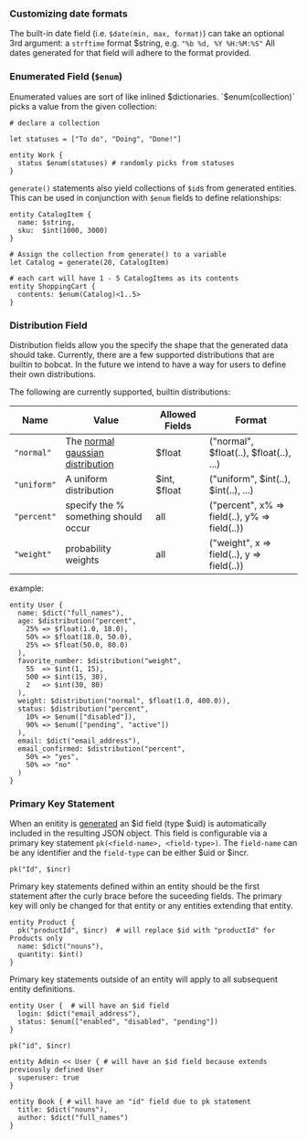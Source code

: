 ### Customizing date formats

The built-in date field (i.e. `$date(min, max, format)`) can take an optional 3rd argument: a `strftime` format $string, e.g. `"%b %d, %Y %H:%M:%S"` All dates generated for that field will adhere to the format provided.

### Enumerated Field (`$enum`)

Enumerated values are sort of like inlined $dictionaries. `$enum(collection)` picks a value from the given collection:

```
# declare a collection

let statuses = ["To do", "Doing", "Done!"]

entity Work {
  status $enum(statuses) # randomly picks from statuses
}
```

`generate()` statements also yield collections of `$id`s from generated entities. This can be used in conjunction with `$enum` fields to define relationships:

```
entity CatalogItem {
  name: $string,
  sku:  $int(1000, 3000)
}

# Assign the collection from generate() to a variable
let Catalog = generate(20, CatalogItem)

# each cart will have 1 - 5 CatalogItems as its contents
entity ShoppingCart {
  contents: $enum(Catalog)<1..5>
}

```

### Distribution Field

Distribution fields allow you the specify the shape that the generated data should take. Currently, there are a few supported distributions that are builtin to bobcat. In the future we intend to have a way for users to define their own distributions.

The following are currently supported, builtin distributions:

| Name      | Value                                                                                | Allowed Fields | Format                                      |
|-----------|--------------------------------------------------------------------------------------|----------------|---------------------------------------------|
| `"normal"`  | The [normal gaussian distribution](https://en.wikipedia.org/wiki/Normal_distribution)| $float         | ("normal", $float(..), $float(..), ...)       |
| `"uniform"` | A uniform distribution                                                               | $int, $float   | ("uniform", $int(..), $int(..), ...)          |
| `"percent"` | specify the % something should occur                                                 | all            | ("percent", x% => field(..), y% => field(..)) |
| `"weight"`  | probability weights                                                                  | all            | ("weight", x => field(..), y => field(..))    |


example:
```
entity User {
  name: $dict("full_names"),
  age: $distribution("percent",
    25% => $float(1.0, 18.0),
    50% => $float(18.0, 50.0),
    25% => $float(50.0, 80.0)
  ),
  favorite_number: $distribution("weight",
    55  => $int(1, 15),
    500 => $int(15, 30),
    2   => $int(30, 80)
  ),
  weight: $distribution("normal", $float(1.0, 400.0)),
  status: $distribution("percent",
    10% => $enum(["disabled"]),
    90% => $enum(["pending", "active"])
  ),
  email: $dict("email_address"),
  email_confirmed: $distribution("percent",
    50% => "yes",
    50% => "no"
  )
}
```

### Primary Key Statement
When an enitity is [generated](../README.md#generating-entities-generate-expressions) an $id field (type $uid) is automatically included in the resulting JSON object. This field is configurable via a primary key statement `pk(<field-name>, <field-type>)`. The `field-name` can be any identifier and the `field-type` can be either $uid or $incr.

```
pk("Id", $incr)
```

Primary key statements defined within an entity should be the first statement after the curly brace before the suceeding fields. The primary key will only be changed for that entity or any entities extending that entity.

```
entity Product {
  pk("productId", $incr)  # will replace $id with "productId" for Products only
  name: $dict("nouns"),
  quantity: $int()
}
```

Primary key statements outside of an entity will apply to all subsequent entity definitions.

```
entity User {  # will have an $id field
  login: $dict("email_address"),
  status: $enum(["enabled", "disabled", "pending"])
}

pk("id", $incr)

entity Admin << User { # will have an $id field because extends previously defined User
  superuser: true
}

entity Book { # will have an "id" field due to pk statement
  title: $dict("nouns"),
  author: $dict("full_names")
}
```

